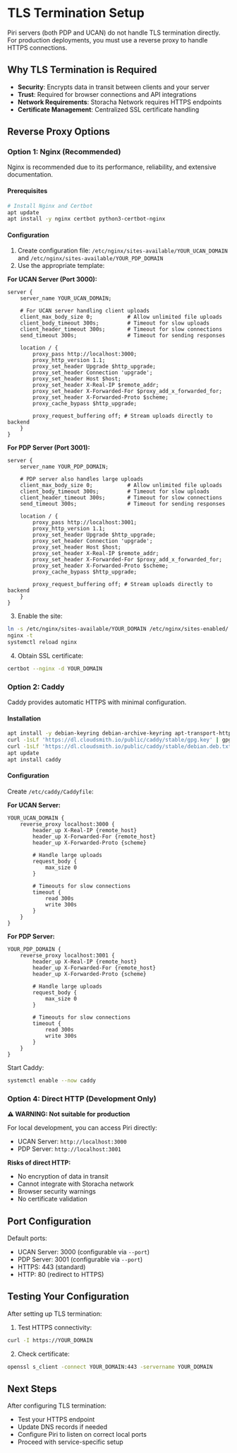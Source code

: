 # TLS Termination Setup

Piri servers (both PDP and UCAN) do not handle TLS termination directly. 
For production deployments, you must use a reverse proxy to handle HTTPS connections.

## Why TLS Termination is Required

- **Security**: Encrypts data in transit between clients and your server
- **Trust**: Required for browser connections and API integrations
- **Network Requirements**: Storacha Network requires HTTPS endpoints
- **Certificate Management**: Centralized SSL certificate handling

## Reverse Proxy Options

### Option 1: Nginx (Recommended)

Nginx is recommended due to its performance, reliability, and extensive documentation.

#### Prerequisites
```bash
# Install Nginx and Certbot
apt update
apt install -y nginx certbot python3-certbot-nginx
```

#### Configuration

1. Create configuration file: `/etc/nginx/sites-available/YOUR_UCAN_DOMAIN` and `/etc/nginx/sites-available/YOUR_PDP_DOMAIN`
2. Use the appropriate template:

**For UCAN Server (Port 3000):**
```nginx
server {
    server_name YOUR_UCAN_DOMAIN;
    
    # For UCAN server handling client uploads
    client_max_body_size 0;           # Allow unlimited file uploads
    client_body_timeout 300s;         # Timeout for slow uploads
    client_header_timeout 300s;       # Timeout for slow connections
    send_timeout 300s;                # Timeout for sending responses
    
    location / {
        proxy_pass http://localhost:3000;
        proxy_http_version 1.1;
        proxy_set_header Upgrade $http_upgrade;
        proxy_set_header Connection 'upgrade';
        proxy_set_header Host $host;
        proxy_set_header X-Real-IP $remote_addr;
        proxy_set_header X-Forwarded-For $proxy_add_x_forwarded_for;
        proxy_set_header X-Forwarded-Proto $scheme;
        proxy_cache_bypass $http_upgrade;
        
        proxy_request_buffering off; # Stream uploads directly to backend
    }
}
```

**For PDP Server (Port 3001):**
```nginx
server {
    server_name YOUR_PDP_DOMAIN;
    
    # PDP server also handles large uploads
    client_max_body_size 0;           # Allow unlimited file uploads
    client_body_timeout 300s;         # Timeout for slow uploads
    client_header_timeout 300s;       # Timeout for slow connections
    send_timeout 300s;                # Timeout for sending responses
    
    location / {
        proxy_pass http://localhost:3001;
        proxy_http_version 1.1;
        proxy_set_header Upgrade $http_upgrade;
        proxy_set_header Connection 'upgrade';
        proxy_set_header Host $host;
        proxy_set_header X-Real-IP $remote_addr;
        proxy_set_header X-Forwarded-For $proxy_add_x_forwarded_for;
        proxy_set_header X-Forwarded-Proto $scheme;
        proxy_cache_bypass $http_upgrade;
        
        proxy_request_buffering off; # Stream uploads directly to backend
    }
}
```

3. Enable the site:
```bash
ln -s /etc/nginx/sites-available/YOUR_DOMAIN /etc/nginx/sites-enabled/
nginx -t
systemctl reload nginx
```

4. Obtain SSL certificate:
```bash
certbot --nginx -d YOUR_DOMAIN
```

### Option 2: Caddy

Caddy provides automatic HTTPS with minimal configuration.

#### Installation
```bash
apt install -y debian-keyring debian-archive-keyring apt-transport-https
curl -1sLf 'https://dl.cloudsmith.io/public/caddy/stable/gpg.key' | gpg --dearmor -o /usr/share/keyrings/caddy-stable-archive-keyring.gpg
curl -1sLf 'https://dl.cloudsmith.io/public/caddy/stable/debian.deb.txt' | tee /etc/apt/sources.list.d/caddy-stable.list
apt update
apt install caddy
```

#### Configuration

Create `/etc/caddy/Caddyfile`:

**For UCAN Server:**
```caddy
YOUR_UCAN_DOMAIN {
    reverse_proxy localhost:3000 {
        header_up X-Real-IP {remote_host}
        header_up X-Forwarded-For {remote_host}
        header_up X-Forwarded-Proto {scheme}
        
        # Handle large uploads
        request_body {
            max_size 0
        }
        
        # Timeouts for slow connections
        timeout {
            read 300s
            write 300s
        }
    }
}
```

**For PDP Server:**
```caddy
YOUR_PDP_DOMAIN {
    reverse_proxy localhost:3001 {
        header_up X-Real-IP {remote_host}
        header_up X-Forwarded-For {remote_host}
        header_up X-Forwarded-Proto {scheme}
        
        # Handle large uploads
        request_body {
            max_size 0
        }
        
        # Timeouts for slow connections
        timeout {
            read 300s
            write 300s
        }
    }
}
```

Start Caddy:
```bash
systemctl enable --now caddy
```

### Option 4: Direct HTTP (Development Only)

**⚠️ WARNING: Not suitable for production**

For local development, you can access Piri directly:
- UCAN Server: `http://localhost:3000`
- PDP Server: `http://localhost:3001`

**Risks of direct HTTP:**
- No encryption of data in transit
- Cannot integrate with Storacha network
- Browser security warnings
- No certificate validation

## Port Configuration

Default ports:
- UCAN Server: 3000 (configurable via `--port`)
- PDP Server: 3001 (configurable via `--port`)
- HTTPS: 443 (standard)
- HTTP: 80 (redirect to HTTPS)

## Testing Your Configuration

After setting up TLS termination:

1. Test HTTPS connectivity:
```bash
curl -I https://YOUR_DOMAIN
```

2. Check certificate:
```bash
openssl s_client -connect YOUR_DOMAIN:443 -servername YOUR_DOMAIN
```

## Next Steps

After configuring TLS termination:
- Test your HTTPS endpoint
- Update DNS records if needed
- Configure Piri to listen on correct local ports
- Proceed with service-specific setup